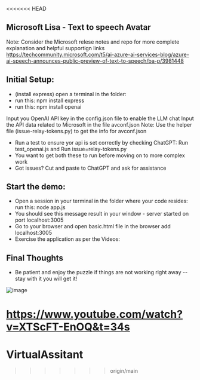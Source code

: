 <<<<<<< HEAD
## Microsoft Lisa - Text to speech Avatar

Note:  Consider the Microsoft relese notes and repo for more complete explanation and helpful supportign links
https://techcommunity.microsoft.com/t5/ai-azure-ai-services-blog/azure-ai-speech-announces-public-preview-of-text-to-speech/ba-p/3981448


## Initial Setup:
* (install express) open a terminal in the folder:
* run this: npm install express
* run this: npm install openai

Input you OpenAI API key in the config.json file to enable the LLM chat
Input the API data related to Microsoft in the file avconf.json
Note:  Use the helper file (issue-relay-tokens.py) to get the info for avconf.json
* Run a test to ensure yor api is set correctly by checking ChatGPT:  Run test_openai.js and Run issue=relay-tokens.py
* You want to get both these to run before moving on to more complex work 
* Got issues?  Cut and paste to ChatGPT and ask for assistance 

## Start the demo:
* Open a session in your terminal in the folder where your code resides:  run this: node app.js 
* You should see this message result in your window - server started on port localhost:3005
* Go to your browser and open basic.html file in the browser add localhost:3005
* Exercise the application as per the Videos:

## Final Thoughts
* Be patient and enjoy the puzzle if things are not working right away -- stay with it you will get it!

![image](https://github.com/jjmlovesgit/MS_Lisa/assets/47751509/d90f008c-b81b-49f7-9ffc-ff4c054a7fee)

https://www.youtube.com/watch?v=XTScFT-EnOQ&t=34s
=======
# VirtualAssitant
>>>>>>> origin/main
